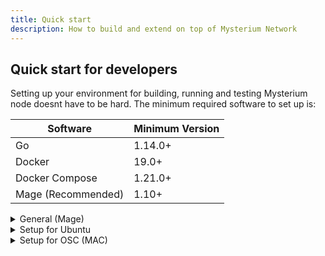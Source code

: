 ```yaml
---
title: Quick start
description: How to build and extend on top of Mysterium Network
---
```


## Quick start for developers

Setting up your environment for building, running and testing Mysterium node doesnt have to be hard.
The minimum required software to set up is:

| Software           | Minimum Version |
|--------------------|-----------------|
| Go                 | 1.14.0+         |
| Docker             | 19.0+           |
| Docker Compose     | 1.21.0+         |
| Mage (Recommended) | 1.10+           |


<details><summary>General (Mage)</summary>
<p>

[Mage](https://github.com/magefile/mage) is a simple make-like Go tool we use to help us develop our software.
Before installing Mage, make sure you've completed the below steps for system setup
as it requires you to have `golang` installed on your system.

To install simply execute these commands:

```sh
git clone https://github.com/magefile/mage
cd mage
go run bootstrap.go
```

To test if it's working, try executing `mage` in any directory.
You should see a similar output to this:

```sh
No .go files marked with the mage build tag in this directory.
```

</p>
</details>

<details><summary>Setup for Ubuntu</summary>
<p>

1. **Install and configure Docker CE**:


```sh
curl -fsSL https://get.docker.com -o get-docker.sh
sudo sh get-docker.sh
sudo usermod -aG docker $(whoami)
docker login
```


If you prefer to perform these steps manually: 
* https://docs.docker.com/install/linux/docker-ce/ubuntu/
* https://docs.docker.com/install/linux/linux-postinstall/

Make sure that you can run docker without super user `sudo`

2. **Install docker-compose**:

You should be able to install `docker-compose` using the default package manager:
```sh
sudo apt-get install docker-compose
```

You can also install it using the docker provided files:

```sh
sudo curl -L "https://github.com/docker/compose/releases/latest/download/docker-compose-$(uname -s)-$(uname -m)" -o /usr/local/bin/docker-compose
sudo chmod +x /usr/local/bin/docker-compose
```

3. **Download and install the latest Golang release**:

```sh
sudo apt-get install -y build-essential
sudo rm -rf /usr/local/go
wget https://golang.org/dl/go1.15.4.linux-amd64.tar.gz
tar -C /usr/local -xzf go1.15.4.linux-amd64.tar.gz
```

You can install other versions by replacing the `go1.15.4` with any version you want.
To find the latest version check: https://golang.org/doc/install

4. **Update your shell's initialization script (e.g. `.profile`, `.bashrc` or `.zshrc`) and add the following**:

 ```sh
export GOPATH=$HOME/go
export PATH=$PATH:$GOPATH/bin
export PATH=$PATH:/usr/local/go/bin
```

5. **Reload shell config**

In order to load the configuration from step 4 you must reload your shell.

Try and `source` the shell initialization script: `source $HOME/.profile`.
If that doesn't work re-login or restart your computer and the configuration should be applied.

6. **Make sure everything is working**:

Test your setup using these commands:
* `go version` to checkout if go was installed and is configured
* `docker --version` to check if docker was installed and is working
* `docker-compose --version` to check if docker-compose was installed and is working

</p>
</details>

<details><summary>Setup for OSC (MAC)</summary>
<p>

1. **Install and configure Docker CE: https://docs.docker.com/docker-for-mac/**.

2. **Download and install homebrew: https://brew.sh/**.

3. **Install Go**:
    ```sh
    brew install go
    ```
4. **Update your shell's initialization script (e.g. `.profile`, `.bashrc` or `.zshrc`) and add the following**:

    ```sh
    export GOPATH=$HOME/go
    export PATH=$PATH:$GOPATH/bin
    ```

5. **Reload shell config**

In order to load the configuration from step 4 you must reload your shell.

Try and `source` the shell initialization script: `source $HOME/.profile`.
If that doesn't work re-login or restart your computer and the configuration should be applied.

6. **Make sure everything is working**:

Test your setup using these commands:
* `go version` to checkout if go was installed and is configured
* `docker --version` to check if docker was installed and is working
* `docker-compose --version` to check if docker-compose was installed and is working

</p>
</details>
